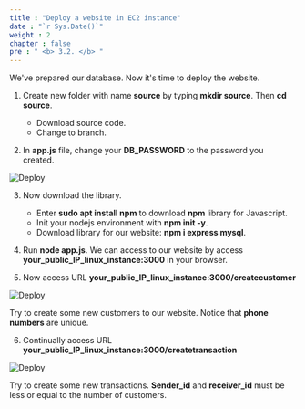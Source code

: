 ```yaml
---
title : "Deploy a website in EC2 instance"
date : "`r Sys.Date()`"
weight : 2
chapter : false
pre : " <b> 3.2. </b> "
---
```


We've prepared our database. Now it's time to deploy the website.

1. Create new folder with name **source** by typing **mkdir source**. Then **cd source**.
    + Download source code.
    + Change to branch.

2. In **app.js** file, change your **DB_PASSWORD** to the password you created.

![Deploy](/images/3.deploy/08-change_app_file.png)

3. Now download the library.
    + Enter **sudo apt install npm** to download **npm** library for Javascript.
    + Init your nodejs environment with **npm init -y**.
    + Download library for our website: **npm i express mysql**.

4. Run **node app.js**. We can access to our website by access **your_public_IP_linux_instance:3000** in your browser.

5. Now access URL **your_public_IP_linux_instance:3000/createcustomer**

![Deploy](/images/3.deploy/09-access_website.png)

Try to create some new customers to our website. Notice that **phone numbers** are unique.

6. Continually access URL **your_public_IP_linux_instance:3000/createtransaction**

![Deploy](/images/3.deploy/10-access_website.png)

Try to create some new transactions. **Sender_id** and **receiver_id** must be less or equal to the number of customers.